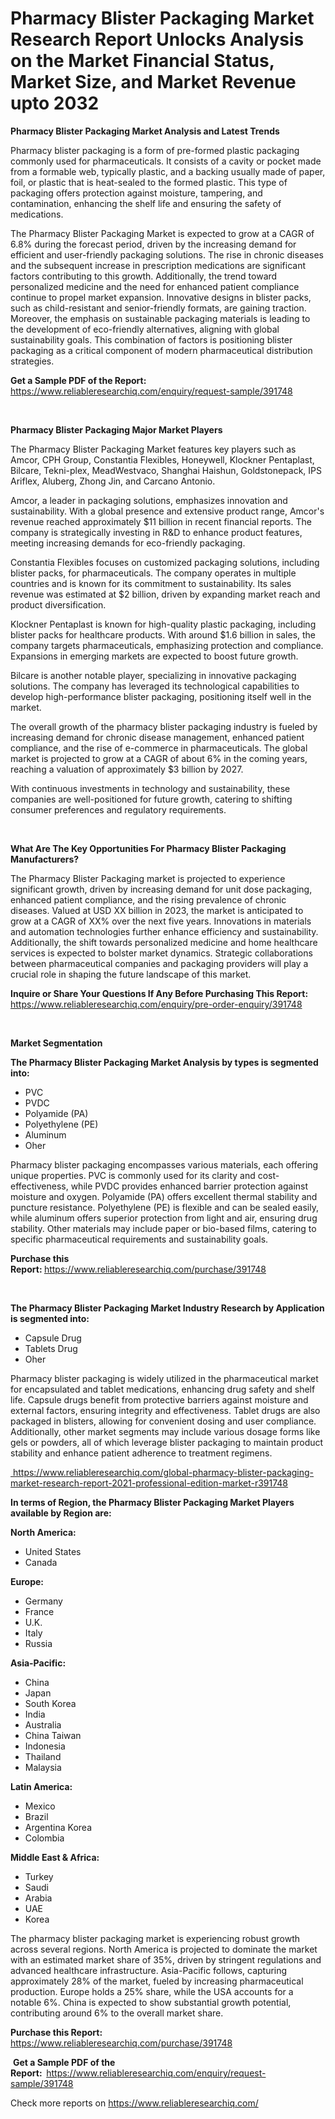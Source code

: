 <p><h1>Pharmacy Blister Packaging Market Research Report Unlocks Analysis on the Market Financial Status, Market Size, and Market Revenue upto 2032</h1></p><p><strong>Pharmacy Blister Packaging Market Analysis and Latest Trends</strong></p>
<p><p>Pharmacy blister packaging is a form of pre-formed plastic packaging commonly used for pharmaceuticals. It consists of a cavity or pocket made from a formable web, typically plastic, and a backing usually made of paper, foil, or plastic that is heat-sealed to the formed plastic. This type of packaging offers protection against moisture, tampering, and contamination, enhancing the shelf life and ensuring the safety of medications.</p><p>The Pharmacy Blister Packaging Market is expected to grow at a CAGR of 6.8% during the forecast period, driven by the increasing demand for efficient and user-friendly packaging solutions. The rise in chronic diseases and the subsequent increase in prescription medications are significant factors contributing to this growth. Additionally, the trend toward personalized medicine and the need for enhanced patient compliance continue to propel market expansion. Innovative designs in blister packs, such as child-resistant and senior-friendly formats, are gaining traction. Moreover, the emphasis on sustainable packaging materials is leading to the development of eco-friendly alternatives, aligning with global sustainability goals. This combination of factors is positioning blister packaging as a critical component of modern pharmaceutical distribution strategies.</p></p>
<p><strong>Get a Sample PDF of the Report:&nbsp;</strong> <a href="https://www.reliableresearchiq.com/enquiry/request-sample/391748?utm_campaign=1144&utm_medium=2&utm_source=Github&utm_content=ia&utm_term=16012025&utm_id=pharmacy-blister-packaging">https://www.reliableresearchiq.com/enquiry/request-sample/391748</a></p>
<p>&nbsp;</p>
<p><strong>Pharmacy Blister Packaging Major Market Players</strong></p>
<p><p>The Pharmacy Blister Packaging Market features key players such as Amcor, CPH Group, Constantia Flexibles, Honeywell, Klockner Pentaplast, Bilcare, Tekni-plex, MeadWestvaco, Shanghai Haishun, Goldstonepack, IPS Ariflex, Aluberg, Zhong Jin, and Carcano Antonio. </p><p>Amcor, a leader in packaging solutions, emphasizes innovation and sustainability. With a global presence and extensive product range, Amcor's revenue reached approximately $11 billion in recent financial reports. The company is strategically investing in R&D to enhance product features, meeting increasing demands for eco-friendly packaging.</p><p>Constantia Flexibles focuses on customized packaging solutions, including blister packs, for pharmaceuticals. The company operates in multiple countries and is known for its commitment to sustainability. Its sales revenue was estimated at $2 billion, driven by expanding market reach and product diversification.</p><p>Klockner Pentaplast is known for high-quality plastic packaging, including blister packs for healthcare products. With around $1.6 billion in sales, the company targets pharmaceuticals, emphasizing protection and compliance. Expansions in emerging markets are expected to boost future growth.</p><p>Bilcare is another notable player, specializing in innovative packaging solutions. The company has leveraged its technological capabilities to develop high-performance blister packaging, positioning itself well in the market.</p><p>The overall growth of the pharmacy blister packaging industry is fueled by increasing demand for chronic disease management, enhanced patient compliance, and the rise of e-commerce in pharmaceuticals. The global market is projected to grow at a CAGR of about 6% in the coming years, reaching a valuation of approximately $3 billion by 2027. </p><p>With continuous investments in technology and sustainability, these companies are well-positioned for future growth, catering to shifting consumer preferences and regulatory requirements.</p></p>
<p>&nbsp;</p>
<p><strong>What Are The Key Opportunities For Pharmacy Blister Packaging Manufacturers?</strong></p>
<p><p>The Pharmacy Blister Packaging market is projected to experience significant growth, driven by increasing demand for unit dose packaging, enhanced patient compliance, and the rising prevalence of chronic diseases. Valued at USD XX billion in 2023, the market is anticipated to grow at a CAGR of XX% over the next five years. Innovations in materials and automation technologies further enhance efficiency and sustainability. Additionally, the shift towards personalized medicine and home healthcare services is expected to bolster market dynamics. Strategic collaborations between pharmaceutical companies and packaging providers will play a crucial role in shaping the future landscape of this market.</p></p>
<p><strong>Inquire or Share Your Questions If Any Before Purchasing This Report:</strong> <a href="https://www.reliableresearchiq.com/enquiry/pre-order-enquiry/391748?utm_campaign=1144&utm_medium=2&utm_source=Github&utm_content=ia&utm_term=16012025&utm_id=pharmacy-blister-packaging">https://www.reliableresearchiq.com/enquiry/pre-order-enquiry/391748</a></p>
<p>&nbsp;</p>
<p><strong>Market Segmentation</strong></p>
<p><strong>The Pharmacy Blister Packaging Market Analysis by types is segmented into:</strong></p>
<p><ul><li>PVC</li><li>PVDC</li><li>Polyamide (PA)</li><li>Polyethylene (PE)</li><li>Aluminum</li><li>Oher</li></ul></p>
<p><p>Pharmacy blister packaging encompasses various materials, each offering unique properties. PVC is commonly used for its clarity and cost-effectiveness, while PVDC provides enhanced barrier protection against moisture and oxygen. Polyamide (PA) offers excellent thermal stability and puncture resistance. Polyethylene (PE) is flexible and can be sealed easily, while aluminum offers superior protection from light and air, ensuring drug stability. Other materials may include paper or bio-based films, catering to specific pharmaceutical requirements and sustainability goals.</p></p>
<p><strong>Purchase this Report:&nbsp;</strong><a href="https://www.reliableresearchiq.com/purchase/391748?utm_campaign=1144&utm_medium=2&utm_source=Github&utm_content=ia&utm_term=16012025&utm_id=pharmacy-blister-packaging">https://www.reliableresearchiq.com/purchase/391748</a></p>
<p>&nbsp;</p>
<p><strong>The Pharmacy Blister Packaging Market Industry Research by Application is segmented into:</strong></p>
<p><ul><li>Capsule Drug</li><li>Tablets Drug</li><li>Oher</li></ul></p>
<p><p>Pharmacy blister packaging is widely utilized in the pharmaceutical market for encapsulated and tablet medications, enhancing drug safety and shelf life. Capsule drugs benefit from protective barriers against moisture and external factors, ensuring integrity and effectiveness. Tablet drugs are also packaged in blisters, allowing for convenient dosing and user compliance. Additionally, other market segments may include various dosage forms like gels or powders, all of which leverage blister packaging to maintain product stability and enhance patient adherence to treatment regimens.</p></p>
<p><a href="https://www.reliableresearchiq.com/global-pharmacy-blister-packaging-market-research-report-2021-professional-edition-market-r391748?utm_campaign=1144&utm_medium=2&utm_source=Github&utm_content=ia&utm_term=16012025&utm_id=pharmacy-blister-packaging">&nbsp;https://www.reliableresearchiq.com/global-pharmacy-blister-packaging-market-research-report-2021-professional-edition-market-r391748</a></p>
<p><strong>In terms of Region, the Pharmacy Blister Packaging Market Players available by Region are:</strong></p>
<p>
    <p> <strong> North America: </strong>
        <ul>
            <li>United States</li>
            <li>Canada</li>
        </ul>
        </p> 
    <p> <strong> Europe: </strong>
        <ul>
            <li>Germany</li>
            <li>France</li>
            <li>U.K.</li>
            <li>Italy</li>
            <li>Russia</li>
        </ul>
        </p> 
    <p> <strong> Asia-Pacific: </strong>
        <ul>
            <li>China</li>
            <li>Japan</li>
            <li>South Korea</li>
            <li>India</li>
            <li>Australia</li>
            <li>China Taiwan</li>
            <li>Indonesia</li>
            <li>Thailand</li>
            <li>Malaysia</li>
        </ul>
        </p> 
    <p> <strong> Latin America: </strong>
        <ul>
            <li>Mexico</li>
            <li>Brazil</li>
            <li>Argentina Korea</li>
            <li>Colombia</li>
        </ul>
        </p> 
    <p> <strong> Middle East & Africa: </strong>
        <ul>
            <li>Turkey</li>
            <li>Saudi</li>
            <li>Arabia</li>
            <li>UAE</li>
            <li>Korea</li>
        </ul>
    </p>
    </p>
<p><p>The pharmacy blister packaging market is experiencing robust growth across several regions. North America is projected to dominate the market with an estimated market share of 35%, driven by stringent regulations and advanced healthcare infrastructure. Asia-Pacific follows, capturing approximately 28% of the market, fueled by increasing pharmaceutical production. Europe holds a 25% share, while the USA accounts for a notable 6%. China is expected to show substantial growth potential, contributing around 6% to the overall market share.</p></p>
<p><strong>Purchase this Report: </strong><a href="https://www.reliableresearchiq.com/purchase/391748?utm_campaign=1144&utm_medium=2&utm_source=Github&utm_content=ia&utm_term=16012025&utm_id=pharmacy-blister-packaging">https://www.reliableresearchiq.com/purchase/391748</a></p>
<p>&nbsp;<strong>Get a Sample PDF of the Report:&nbsp;&nbsp;</strong><a href="https://www.reliableresearchiq.com/enquiry/request-sample/391748?utm_campaign=1144&utm_medium=2&utm_source=Github&utm_content=ia&utm_term=16012025&utm_id=pharmacy-blister-packaging">https://www.reliableresearchiq.com/enquiry/request-sample/391748</a></p>
<p><strong></strong></p>
<p>Check more reports on <a href="https://www.reliableresearchiq.com/?utm_campaign=1144&utm_medium=2&utm_source=Github&utm_content=ia&utm_term=16012025&utm_id=pharmacy-blister-packaging">https://www.reliableresearchiq.com/</a></p>